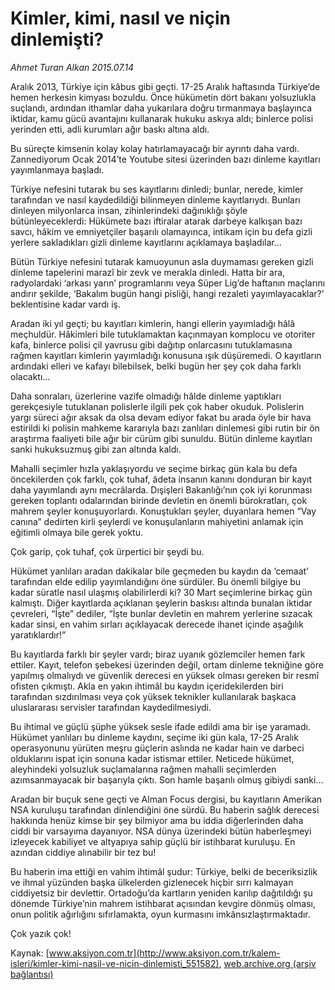 # Kimler, kimi, nasıl ve niçin dinlemişti?

*Ahmet Turan Alkan 2015.07.14*

<div class="pNewsDetailMainContent" itemprop="articleBody">
 <p>
  Aralık 2013, Türkiye için kâbus gibi geçti. 17-25 Aralık haftasında Türkiye’de hemen herkesin kimyası bozuldu. Önce hükümetin dört bakanı yolsuzlukla suçlandı, ardından ithamlar daha yukarılara doğru tırmanmaya başlayınca iktidar, kamu gücü avantajını kullanarak hukuku askıya aldı; binlerce polisi yerinden etti, adli kurumları ağır baskı altına aldı.
 </p>
 <p>
  Bu süreçte kimsenin kolay kolay hatırlamayacağı bir ayrıntı daha vardı. Zannediyorum Ocak 2014’te Youtube sitesi üzerinden bazı dinleme kayıtları yayımlanmaya başladı.
 </p>
 <p>
  Türkiye nefesini tutarak bu ses kayıtlarını dinledi; bunlar, nerede, kimler tarafından ve nasıl kaydedildiği bilinmeyen dinleme kayıtlarıydı. Bunları dinleyen milyonlarca insan, zihinlerindeki dağınıklığı şöyle bütünleyeceklerdi: Hükümete bazı iftiralar atarak darbeye kalkışan bazı savcı, hâkim ve emniyetçiler başarılı olamayınca, intikam için bu defa gizli yerlere sakladıkları gizli dinleme kayıtlarını açıklamaya başladılar...
 </p>
 <p>
  Bütün Türkiye nefesini tutarak kamuoyunun asla duymaması gereken gizli dinleme tapelerini marazî bir zevk ve merakla dinledi. Hatta bir ara, radyolardaki ‘arkası yarın’ programlarını veya Süper Lig’de haftanın maçlarını andırır şekilde, ‘Bakalım bugün hangi pisliği, hangi rezaleti yayımlayacaklar?’ beklentisine kadar vardı iş.
 </p>
 <p>
  Aradan iki yıl geçti; bu kayıtları kimlerin, hangi ellerin yayımladığı hâlâ meçhuldür. Hâkimleri bile tutuklamaktan kaçınmayan komplocu ve otoriter kafa, binlerce polisi çil yavrusu gibi dağıtıp onlarcasını tutuklamasına rağmen kayıtları kimlerin yayımladığı konusuna ışık düşüremedi. O kayıtların ardındaki elleri ve kafayı bilebilsek, belki bugün her şey çok daha farklı olacaktı...
 </p>
 <p>
  Daha sonraları, üzerlerine vazife olmadığı hâlde dinleme yaptıkları gerekçesiyle tutuklanan polislerle ilgili pek çok haber okuduk. Polislerin yargı süreci ağır aksak da olsa devam ediyor fakat bu arada öyle bir hava estirildi ki polisin mahkeme kararıyla bazı zanlıları dinlemesi gibi rutin bir ön araştırma faaliyeti bile ağır bir cürüm gibi sunuldu. Bütün dinleme kayıtları sanki hukuksuzmuş gibi zan altında kaldı.
 </p>
 <p>
  Mahalli seçimler hızla yaklaşıyordu ve seçime birkaç gün kala bu defa öncekilerden çok farklı, çok tuhaf, âdeta insanın kanını donduran bir kayıt daha yayımlandı aynı mecrâlarda. Dışişleri Bakanlığı’nın çok iyi korunması gereken toplantı odalarından birinde devletin en önemli bürokratları, çok mahrem şeyler konuşuyorlardı. Konuştukları şeyler, duyanlara hemen “Vay canına” dedirten kirli şeylerdi ve konuşulanların mahiyetini anlamak için eğitimli olmaya bile gerek yoktu.
 </p>
 <p>
  Çok garip, çok tuhaf, çok ürpertici bir şeydi bu.
 </p>
 <p>
  Hükümet yanlıları aradan dakikalar bile geçmeden bu kaydın da ‘cemaat’ tarafından elde edilip yayımlandığını öne sürdüler. Bu önemli bilgiye bu kadar süratle nasıl ulaşmış olabilirlerdi ki? 30 Mart seçimlerine birkaç gün kalmıştı. Diğer kayıtlarda açıklanan şeylerin baskısı altında bunalan iktidar çevreleri, “İşte” dediler, “İşte bunlar devletin en mahrem yerlerine sızacak kadar sinsi, en vahim sırları açıklayacak derecede ihanet içinde aşağılık yaratıklardır!”
 </p>
 <p>
  Bu kayıtlarda farklı bir şeyler vardı; biraz uyanık gözlemciler hemen fark ettiler. Kayıt, telefon şebekesi üzerinden değil, ortam dinleme tekniğine göre yapılmış olmalıydı ve güvenlik derecesi en yüksek olması gereken bir resmî ofisten çıkmıştı. Akla en yakın ihtimâl bu kaydın içeridekilerden biri tarafından sızdırılması veya çok yüksek teknikler kullanılarak başkaca uluslararası servisler tarafından kaydedilmesiydi.
 </p>
 <p>
  Bu ihtimal ve güçlü şüphe yüksek sesle ifade edildi ama bir işe yaramadı. Hükümet yanlıları bu dinleme kaydını, seçime iki gün kala, 17-25 Aralık operasyonunu yürüten meşru güçlerin aslında ne kadar hain ve darbeci olduklarını ispat için sonuna kadar istismar ettiler. Neticede hükümet, aleyhindeki yolsuzluk suçlamalarına rağmen mahalli seçimlerden azımsanmayacak bir başarıyla çıktı. Son hamle başarılı olmuş gibiydi sanki...
 </p>
 <p>
  Aradan bir buçuk sene geçti ve Alman Focus dergisi, bu kayıtların Amerikan NSA kuruluşu tarafından dinlendiğini öne sürdü. Bu haberin sağlık derecesi hakkında henüz kimse bir şey bilmiyor ama bu iddia diğerlerinden daha ciddi bir varsayıma dayanıyor. NSA dünya üzerindeki bütün haberleşmeyi izleyecek kabiliyet ve altyapıya sahip güçlü bir istihbarat kuruluşu. En azından ciddiye alınabilir bir tez bu!
 </p>
 <p>
  Bu haberin ima ettiği en vahim ihtimâl şudur: Türkiye, belki de beceriksizlik ve ihmal yüzünden başka ülkelerden gizlenecek hiçbir sırrı kalmayan ciddiyetsiz bir devlettir. Ortadoğu’da kartların yeniden karılıp dağıtıldığı şu dönemde Türkiye’nin mahrem istihbarat açısından kevgire dönmüş olması, onun politik ağırlığını sıfırlamakta, oyun kurmasını imkânsızlaştırmaktadır.
 </p>
 <p>
  Çok yazık çok!
 </p>
</div>


Kaynak: [www.aksiyon.com.tr](http://www.aksiyon.com.tr/kalem-isleri/kimler-kimi-nasil-ve-nicin-dinlemisti_551582), [web.archive.org (arşiv bağlantısı)](http://web.archive.org/web/20150731121914/http://www.aksiyon.com.tr/kalem-isleri/kimler-kimi-nasil-ve-nicin-dinlemisti_551582)
